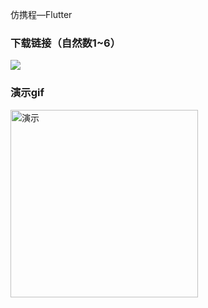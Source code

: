 仿携程—Flutter
### 下载链接（自然数1~6）

![](https://www.pgyer.com/app/qrcode/E7uJ)

### 演示gif
<img src="https://github.com/IronRen/iron_trip/blob/master/demonstration.gif" width ="300" alt="演示"/>
